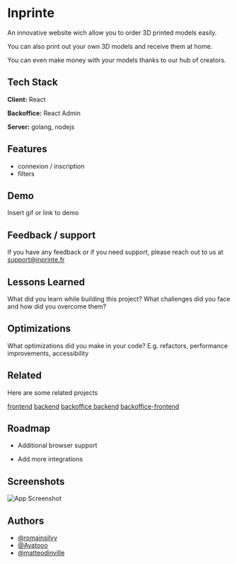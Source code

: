 # Inprinte 

An innovative website wich allow you to order 3D printed models easily. 

You can also print out your own 3D models and receive them at home.

You can even make money with your models thanks to our hub of creators.




## Tech Stack

**Client:** React

**Backoffice:** React Admin

**Server:** golang, nodejs


## Features

- connexion / inscription
- filters


## Demo

Insert gif or link to demo


## Feedback / support

If you have any feedback or if you need support, please reach out to us at support@inprinte.fr


## Lessons Learned

What did you learn while building this project? What challenges did you face and how did you overcome them?


## Optimizations

What optimizations did you make in your code? E.g. refactors, performance improvements, accessibility


## Related

Here are some related projects

[frontend](https://github.com/inprinte/frontend)
[backend](https://github.com/inprinte/backend)
[backoffice backend](https://github.com/inprinte/backoffice-backend)
[backoffice-frontend](https://github.com/inprinte/backoffice-frontend)


## Roadmap

- Additional browser support

- Add more integrations


## Screenshots

![App Screenshot](https://via.placeholder.com/468x300?text=App+Screenshot+Here)


## Authors

- [@romainsilvy](https://github.com/romainsilvy)
- [@Ayatooo](https://github.com/Ayatooo)
- [@matteodinville](https://github.com/matteodinville)


